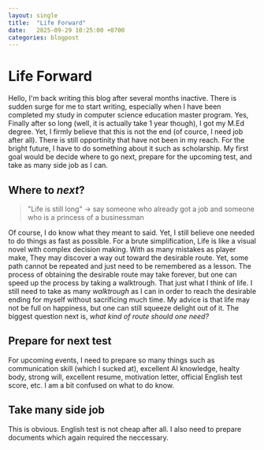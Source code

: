 ```yaml
---
layout: single
title:  "Life Forward"
date:   2025-09-29 10:25:00 +0700
categories: blogpost 
---
```


# Life Forward
Hello, I'm back writing this blog after several months inactive. There is sudden surge for me to start writing, especially when I have been completed my study in computer science education master program. Yes, Finally after so long (well, it is actually take 1 year though), I got my M.Ed degree. Yet, I firmly believe that this is not the end (of cource, I need job after all). There is still opportinity that have not been in my reach. For the bright future, I have to do something about it such as scholarship. My first goal would be decide where to go next, prepare for the upcoming test, and take as many side job as I can.

## Where to *next*?
> "Life is still long" -> say someone who already got a job and someone who is a princess of a businessman

Of course, I do know what they meant to said. Yet, I still believe one needed to do things as fast as possible. For a brute simplification, Life is like a visual novel with complex decision making. With as many mistakes as player make, They may discover a way out toward the desirable route. Yet, some path cannot be repeated and just need to be remembered as a lesson. The process of obtaining the desirable route may take forever, but one can speed up the process by taking a walktrough. That just what I think of life. I still need to take as many _walktrough_ as I can in order to reach the desirable ending for myself without sacrificing much time. My advice is that life may not be full on happiness, but one can still squeeze delight out of it. The biggest question next is, _what kind of route should one need?_

## Prepare for next test
For upcoming events, I need to prepare so many things such as communication skill (which I sucked at), excellent AI knowledge, healty body, strong will, excellent resume, motivation letter, official English test score, etc. I am a bit confused on what to do know.

## Take many side job
This is obvious. English test is not cheap after all. I also need to prepare documents which again required the neccessary.